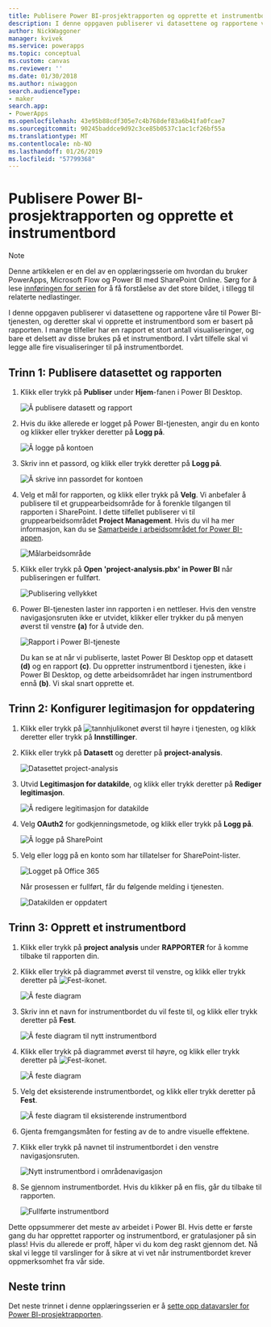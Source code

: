```yaml
---
title: Publisere Power BI-prosjektrapporten og opprette et instrumentbord i Microsoft Docs
description: I denne oppgaven publiserer vi datasettene og rapportene våre til Power BI-tjenesten, og deretter skal vi opprette et instrumentbord som er basert på rapporten.
author: NickWaggoner
manager: kvivek
ms.service: powerapps
ms.topic: conceptual
ms.custom: canvas
ms.reviewer: ''
ms.date: 01/30/2018
ms.author: niwaggon
search.audienceType:
- maker
search.app:
- PowerApps
ms.openlocfilehash: 43e95b88cdf305e7c4b768def83a6b41fa0fcae7
ms.sourcegitcommit: 90245baddce9d92c3ce85b0537c1ac1cf26bf55a
ms.translationtype: MT
ms.contentlocale: nb-NO
ms.lasthandoff: 01/26/2019
ms.locfileid: "57799368"
---
```

# <a name="publish-the-power-bi-project-report-and-create-a-dashboard"></a>Publisere Power BI-prosjektrapporten og opprette et instrumentbord
> [!NOTE]
> Denne artikkelen er en del av en opplæringsserie om hvordan du bruker PowerApps, Microsoft Flow og Power BI med SharePoint Online. Sørg for å lese [innføringen for serien](sharepoint-scenario-intro.md) for å få forståelse av det store bildet, i tillegg til relaterte nedlastinger.

I denne oppgaven publiserer vi datasettene og rapportene våre til Power BI-tjenesten, og deretter skal vi opprette et instrumentbord som er basert på rapporten. I mange tilfeller har en rapport et stort antall visualiseringer, og bare et delsett av disse brukes på et instrumentbord. I vårt tilfelle skal vi legge alle fire visualiseringer til på instrumentbordet.

## <a name="step-1-publish-the-dataset-and-report"></a>Trinn 1: Publisere datasettet og rapporten
1. Klikk eller trykk på **Publiser** under **Hjem**-fanen i Power BI Desktop.
   
    ![Å publisere datasett og rapport](./media/sharepoint-scenario-publish-report/06-01-01-publish.png)
2. Hvis du ikke allerede er logget på Power BI-tjenesten, angir du en konto og klikker eller trykker deretter på **Logg på**.
   
    ![Å logge på kontoen](./media/sharepoint-scenario-publish-report/06-01-02-account.png)
3. Skriv inn et passord, og klikk eller trykk deretter på **Logg på**.
   
    ![Å skrive inn passordet for kontoen](./media/sharepoint-scenario-publish-report/06-01-03-password.png)
4. Velg et mål for rapporten, og klikk eller trykk på **Velg**. Vi anbefaler å publisere til et gruppearbeidsområde for å forenkle tilgangen til rapporten i SharePoint. I dette tilfellet publiserer vi til gruppearbeidsområdet **Project Management**. Hvis du vil ha mer informasjon, kan du se [Samarbeide i arbeidsområdet for Power BI-appen](https://docs.microsoft.com/power-bi/service-collaborate-power-bi-workspace).
   
    ![Målarbeidsområde](./media/sharepoint-scenario-publish-report/06-01-04-workspace.png)
5. Klikk eller trykk på **Open 'project-analysis.pbx' in Power BI** når publiseringen er fullført.
   
    ![Publisering vellykket](./media/sharepoint-scenario-publish-report/06-01-05-open-report.png)
6. Power BI-tjenesten laster inn rapporten i en nettleser. Hvis den venstre navigasjonsruten ikke er utvidet, klikker eller trykker du på menyen øverst til venstre **(a)** for å utvide den.
   
    ![Rapport i Power BI-tjeneste](./media/sharepoint-scenario-publish-report/06-01-06-service-report.png)
   
    Du kan se at når vi publiserte, lastet Power BI Desktop opp et datasett **(d)** og en rapport **(c)**. Du oppretter instrumentbord i tjenesten, ikke i Power BI Desktop, og dette arbeidsområdet har ingen instrumentbord ennå **(b)**. Vi skal snart opprette et.

## <a name="step-2-configure-credentials-for-refresh"></a>Trinn 2: Konfigurer legitimasjon for oppdatering
1. Klikk eller trykk på ![tannhjulikonet](./media/sharepoint-scenario-publish-report/icon-gear.png) øverst til høyre i tjenesten, og klikk deretter eller trykk på **Innstillinger**.
2. Klikk eller trykk på **Datasett** og deretter på **project-analysis**.
   
    ![Datasettet project-analysis](./media/sharepoint-scenario-publish-report/06-01-07-dataset.png)
3. Utvid **Legitimasjon for datakilde**, og klikk eller trykk deretter på **Rediger legitimasjon**.
   
    ![Å redigere legitimasjon for datakilde](./media/sharepoint-scenario-publish-report/06-01-08-credentials.png)
4. Velg **OAuth2** for godkjenningsmetode, og klikk eller trykk på **Logg på**.
   
    ![Å logge på SharePoint](./media/sharepoint-scenario-publish-report/06-01-09-sign-in.png)
5. Velg eller logg på en konto som har tillatelser for SharePoint-lister.
   
    ![Logget på Office 365](./media/sharepoint-scenario-publish-report/06-01-10-account.png)
   
    Når prosessen er fullført, får du følgende melding i tjenesten.
   
    ![Datakilden er oppdatert](./media/sharepoint-scenario-publish-report/06-01-11-updated.png)

## <a name="step-3-create-a-dashboard"></a>Trinn 3: Opprett et instrumentbord

1. Klikk eller trykk på **project analysis** under **RAPPORTER** for å komme tilbake til rapporten din.

1. Klikk eller trykk på diagrammet øverst til venstre, og klikk eller trykk deretter på ![Fest-ikonet](./media/sharepoint-scenario-publish-report/icon-pin.png).
   
    ![Å feste diagram](./media/sharepoint-scenario-publish-report/06-01-12-pin-projected.png)
2. Skriv inn et navn for instrumentbordet du vil feste til, og klikk eller trykk deretter på **Fest**.
   
    ![Å feste diagram til nytt instrumentbord](./media/sharepoint-scenario-publish-report/06-01-13-pin-new.png)
3. Klikk eller trykk på diagrammet øverst til høyre, og klikk eller trykk deretter på ![Fest-ikonet](./media/sharepoint-scenario-publish-report/icon-pin.png).
   
    ![Å feste diagram](./media/sharepoint-scenario-publish-report/06-01-14-pin-variance.png)
4. Velg det eksisterende instrumentbordet, og klikk eller trykk deretter på **Fest**.
   
    ![Å feste diagram til eksisterende instrumentbord](./media/sharepoint-scenario-publish-report/06-01-15-pin-existing.png)

5. Gjenta fremgangsmåten for festing av de to andre visuelle effektene.

6. Klikk eller trykk på navnet til instrumentbordet i den venstre navigasjonsruten.
   
    ![Nytt instrumentbord i områdenavigasjon](./media/sharepoint-scenario-publish-report/06-01-16-dashboard-menu.png)

7. Se gjennom instrumentbordet. Hvis du klikker på en flis, går du tilbake til rapporten.
   
    ![Fullførte instrumentbord](./media/sharepoint-scenario-publish-report/06-01-17-dashboard-completed.png)

Dette oppsummerer det meste av arbeidet i Power BI. Hvis dette er første gang du har opprettet rapporter og instrumentbord, er gratulasjoner på sin plass! Hvis du allerede er proff, håper vi du kom deg raskt gjennom det. Nå skal vi legge til varslinger for å sikre at vi vet når instrumentbordet krever oppmerksomhet fra vår side.

## <a name="next-steps"></a>Neste trinn
Det neste trinnet i denne opplæringsserien er å [sette opp datavarsler for Power BI-prosjektrapporten](sharepoint-scenario-alerts-flow.md).

